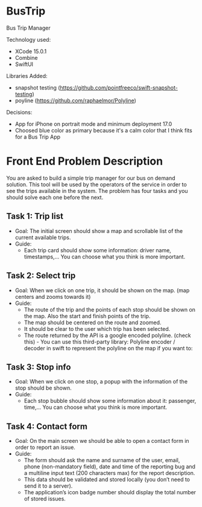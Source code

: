 # BusTrip
Bus Trip Manager

Technology used: 
- XCode 15.0.1
- Combine
- SwiftUI

Libraries Added:
- snapshot testing (https://github.com/pointfreeco/swift-snapshot-testing)
- poyline (https://github.com/raphaelmor/Polyline)

Decisions:
- App for iPhone on portrait mode and minimum deployment 17.0
- Choosed blue color as primary because it's a calm color that I think fits for a Bus Trip App

# Front End Problem Description
You are asked to build a simple trip manager for our bus on demand solution. This tool will be used by the operators of the service in order to see the trips available in the system. The problem has four tasks and you should solve each one before the next.

## Task 1: Trip list
- Goal:
The initial screen should show a map and scrollable list of the current available trips.
- Guide:
  - Each trip card should show some information: driver name, timestamps,... You can choose what you think is more important.

## Task 2: Select trip
- Goal:
When we click on one trip, it should be shown on the map. (map centers and zooms towards it)
- Guide:
  - The route of the trip and the points of each stop should be shown on the map.
Also the start and finish points of the trip.
  - The map should be centered on the route and zoomed.
  - It should be clear to the user which trip has been selected.
  - The route returned by the API is a google encoded polyline. (check this) - You can
use this third-party library: Polyline encoder / decoder in swift to represent the polyline on the map if you want to:

## Task 3: Stop info
- Goal:
When we click on one stop, a popup with the information of the stop should be shown.
- Guide:
  - Each stop bubble should show some information about it: passenger, time,...
You can choose what you think is more important.

## Task 4: Contact form
- Goal:
On the main screen we should be able to open a contact form in order to report an issue.
- Guide:
  - The form should ask the name and surname of the user, email, phone
(non-mandatory field), date and time of the reporting bug and a multiline input text (200 characters max) for the report description.
  - This data should be validated and stored locally (you don’t need to send it to a server).
  - The application’s icon badge number should display the total number of stored issues.
